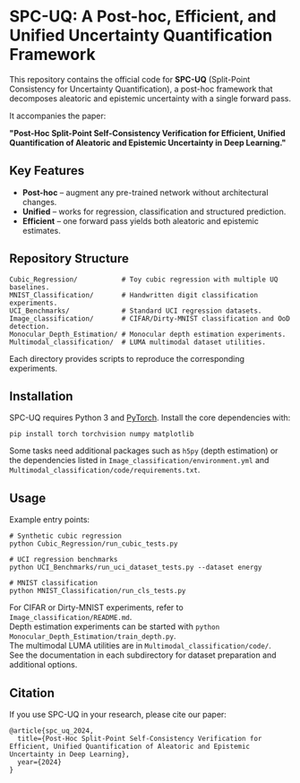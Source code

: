 # SPC-UQ: A Post-hoc, Efficient, and Unified Uncertainty Quantification Framework

This repository contains the official code for **SPC-UQ** (Split-Point Consistency for Uncertainty Quantification), a post-hoc framework that decomposes aleatoric and epistemic uncertainty with a single forward pass.

It accompanies the paper:

**"Post-Hoc Split-Point Self-Consistency Verification for Efficient, Unified Quantification of Aleatoric and Epistemic Uncertainty in Deep Learning."**

## Key Features

- **Post-hoc** – augment any pre-trained network without architectural changes.
- **Unified** – works for regression, classification and structured prediction.
- **Efficient** – one forward pass yields both aleatoric and epistemic estimates.

## Repository Structure

```
Cubic_Regression/           # Toy cubic regression with multiple UQ baselines.
MNIST_Classification/       # Handwritten digit classification experiments.
UCI_Benchmarks/             # Standard UCI regression datasets.
Image_classification/       # CIFAR/Dirty-MNIST classification and OoD detection.
Monocular_Depth_Estimation/ # Monocular depth estimation experiments.
Multimodal_classification/  # LUMA multimodal dataset utilities.
```

Each directory provides scripts to reproduce the corresponding experiments.

## Installation

SPC-UQ requires Python 3 and [PyTorch](https://pytorch.org/). Install the core dependencies with:

```
pip install torch torchvision numpy matplotlib
```

Some tasks need additional packages such as `h5py` (depth estimation) or the dependencies listed in `Image_classification/environment.yml` and `Multimodal_classification/code/requirements.txt`.

## Usage

Example entry points:

```
# Synthetic cubic regression
python Cubic_Regression/run_cubic_tests.py

# UCI regression benchmarks
python UCI_Benchmarks/run_uci_dataset_tests.py --dataset energy

# MNIST classification
python MNIST_Classification/run_cls_tests.py
```

For CIFAR or Dirty-MNIST experiments, refer to `Image_classification/README.md`.  
Depth estimation experiments can be started with `python Monocular_Depth_Estimation/train_depth.py`.  
The multimodal LUMA utilities are in `Multimodal_classification/code/`.  
See the documentation in each subdirectory for dataset preparation and additional options.

## Citation

If you use SPC-UQ in your research, please cite our paper:

```
@article{spc_uq_2024,
  title={Post-Hoc Split-Point Self-Consistency Verification for Efficient, Unified Quantification of Aleatoric and Epistemic Uncertainty in Deep Learning},
  year={2024}
}
```
